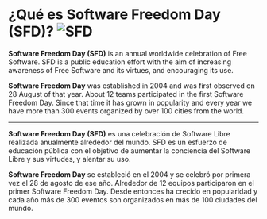 # ¿Qué es Software Freedom Day (SFD)?  ![SFD](https://www.softwarefreedomday.org/images/warptheme/logo.png)

__Software Freedom Day (SFD)__ is an annual worldwide celebration of Free Software. SFD is a public education effort with the aim of increasing awareness of Free Software and its virtues, and encouraging its use.

__Software Freedom Day__ was established in 2004 and was first observed on 28 August of that year. About 12 teams participated in the first Software Freedom Day. Since that time it has grown in popularity and every year we have more than 300 events organized by over 100 cities from the world.

___

__Software Freedom Day (SFD)__ es una celebración de Software Libre realizada anualmente alrededor del mundo. SFD es un esfuerzo de educación pública con el objetivo de aumentar la conciencia del Software Libre y sus virtudes, y alentar su uso.

__Software Freedom Day__ se estableció en el 2004 y se celebró por primera vez el 28 de agosto de ese año. Alrededor de 12 equipos participaron en el primer Software Freedom Day. Desde entonces ha crecido en popularidad y cada año más de 300 eventos son organizados en más de 100 ciudades del mundo.
